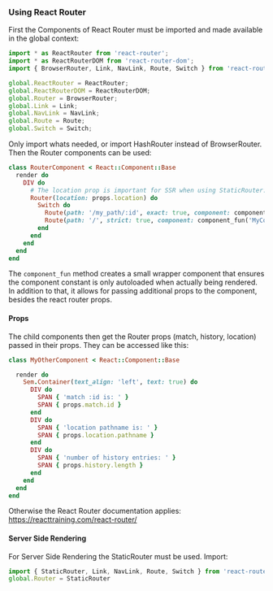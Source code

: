 ### Using React Router
First the Components of React Router must be imported and made available in the global context:
```javascript
import * as ReactRouter from 'react-router';
import * as ReactRouterDOM from 'react-router-dom';
import { BrowserRouter, Link, NavLink, Route, Switch } from 'react-router-dom';

global.ReactRouter = ReactRouter;
global.ReactRouterDOM = ReactRouterDOM;
global.Router = BrowserRouter;
global.Link = Link;
global.NavLink = NavLink;
global.Route = Route;
global.Switch = Switch;
```
Only import whats needed, or import HashRouter instead of BrowserRouter.
Then the Router components can be used:
```ruby
class RouterComponent < React::Component::Base
  render do
    DIV do
      # The location prop is important for SSR when using StaticRouter:
      Router(location: props.location) do
        Switch do
          Route(path: '/my_path/:id', exact: true, component: component_fun('MyOtherComponent'))
          Route(path: '/', strict: true, component: component_fun('MyComponent', another_prop: 'test')) # <- passing additional prop
        end
      end
    end
  end
end
```
The `component_fun` method creates a small wrapper component that ensures the component constant is only autoloaded when actually being rendered.
In addition to that, it allows for passing additional props to the component, besides the react router props.

#### Props

The child components then get the Router props
(match, history, location) passed in their props. They can be accessed like this:
```ruby
class MyOtherComponent < React::Component::Base

  render do
    Sem.Container(text_align: 'left', text: true) do
      DIV do
        SPAN { 'match :id is: ' }
        SPAN { props.match.id }
      end
      DIV do
        SPAN { 'location pathname is: ' }
        SPAN { props.location.pathname }
      end
      DIV do
        SPAN { 'number of history entries: ' }
        SPAN { props.history.length }
      end
    end
  end
end
```
Otherwise the React Router documentation applies: https://reacttraining.com/react-router/

#### Server Side Rendering

For Server Side Rendering the StaticRouter must be used. Import:

```javascript
import { StaticRouter, Link, NavLink, Route, Switch } from 'react-router-dom';  
global.Router = StaticRouter
```
